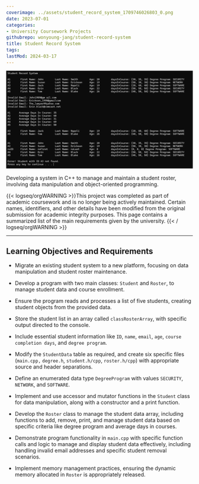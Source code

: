 ```yaml
---
coverimage: ../assets/student_record_system_1709746026803_0.png
date: 2023-07-01
categories:
- University Coursework Projects
githubrepo: wonyoung-jang/student-record-system
title: Student Record System
tags:
lastMod: 2024-03-17
---
```

![student_record_system.png](/assets/student_record_system_1709746026803_0.png)

Developing a system in C++ to manage and maintain a student roster, involving data manipulation and object-oriented programming.

{{< logseq/orgWARNING >}}This project was completed as part of academic coursework and is no longer being actively maintained. Certain names, identifiers, and other details have been modified from the original submission for academic integrity purposes. This page contains a summarized list of the main requirements given by the university.
{{< / logseq/orgWARNING >}}

---

## Learning Objectives and Requirements

  + Migrate an existing student system to a new platform, focusing on data manipulation and student roster maintenance.

  + Develop a program with two main classes: `Student` and `Roster`, to manage student data and course enrollment.

  + Ensure the program reads and processes a list of five students, creating student objects from the provided data.

  + Store the student list in an array called `classRosterArray`, with specific output directed to the console.

  + Include essential student information like `ID`, `name`, `email`, `age`, `course completion days`, and `degree program`.

  + Modify the `StudentData` table as required, and create six specific files (`main.cpp,` `degree.h`, `student.h/cpp`, `roster.h/cpp`) with appropriate source and header separations.

  + Define an enumerated data type `DegreeProgram` with values `SECURITY`, `NETWORK`, and `SOFTWARE`.

  + Implement and use accessor and mutator functions in the `Student` class for data manipulation, along with a constructor and a print function.

  + Develop the `Roster` class to manage the student data array, including functions to add, remove, print, and manage student data based on specific criteria like degree program and average days in courses.

  + Demonstrate program functionality in `main.cpp` with specific function calls and logic to manage and display student data effectively, including handling invalid email addresses and specific student removal scenarios.

  + Implement memory management practices, ensuring the dynamic memory allocated in `Roster` is appropriately released.
